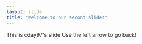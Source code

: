 ```yaml
---
layout: slide
title: "Welcome to our second slide!"
---
```

This is cday97's slide
Use the left arrow to go back!
